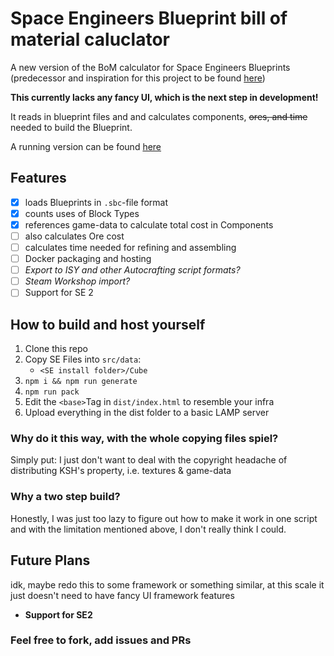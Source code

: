 # Space Engineers Blueprint bill of material caluclator
A new version of the BoM calculator for Space Engineers Blueprints (predecessor and inspiration for this project to be found [here](https://stdrand.com/data/SECalculator/))

**This currently lacks any fancy UI, which is the next step in development!**

It reads in blueprint files and and calculates components, ~~ores, and time~~ needed to build the Blueprint.

A running version can be found [here](https://se-bom.lj-apps.de/)

## Features
- [X] loads Blueprints in ```.sbc```-file format
- [X] counts uses of Block Types
- [X] references game-data to calculate total cost in Components
- [ ] also calculates Ore cost
- [ ] calculates time needed for refining and assembling
- [ ] Docker packaging and hosting
- [ ] *Export to ISY and other Autocrafting script formats?*
- [ ] *Steam Workshop import?*
- [ ] Support for SE 2

## How to build and host yourself
1. Clone this repo
2. Copy SE Files into ```src/data```:
   - ```<SE install folder>/Cube```
3. ```npm i && npm run generate```
4. ```npm run pack```
5. Edit the ```<base>```Tag in ```dist/index.html``` to resemble your infra
6. Upload everything in the dist folder to a basic LAMP server

### Why do it this way, with the whole copying files spiel?
Simply put: I just don't want to deal with the copyright headache of distributing KSH's property, i.e. textures & game-data
### Why a two step build?
Honestly, I was just too lazy to figure out how to make it work in one script and with the limitation mentioned above, I don't really think I could.

## Future Plans
idk, maybe redo this to some framework or something similar, at this scale it just doesn't need to have fancy UI framework features
- __Support for SE2__

### Feel free to fork, add issues and PRs